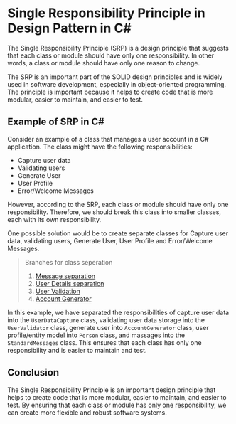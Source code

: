 # Single Responsibility Principle in Design Pattern in C#

The Single Responsibility Principle (SRP) is a design principle that suggests that each class or module should have only one responsibility. In other words, a class or module should have only one reason to change.

The SRP is an important part of the SOLID design principles and is widely used in software development, especially in object-oriented programming. The principle is important because it helps to create code that is more modular, easier to maintain, and easier to test.

## Example of SRP in C#

Consider an example of a class that manages a user account in a C# application. The class might have the following responsibilities:

-   Capture user data 
-   Validating users
-  Generate User
-  User Profile
-   Error/Welcome Messages

However, according to the SRP, each class or module should have only one responsibility. Therefore, we should break this class into smaller classes, each with its own responsibility.

One possible solution would be to create separate classes for Capture user data, validating users, Generate User, User Profile and Error/Welcome Messages.

> Branches for class seperation
>  1. [Message separation](https://github.com/Shalini-lodhi/SingleResponsibilityPrinciple/tree/1_StandardMessages_Class_Seperation/SRP) 
>  2. [User Details separation](https://github.com/Shalini-lodhi/SingleResponsibilityPrinciple/tree/2_UserDeatails_Class_Seperation/SRP)
>  3. [User Validation](https://github.com/Shalini-lodhi/SingleResponsibilityPrinciple/tree/3_UserValidation_Class_Seperation/SRP)
>  4. [Account Generator](https://github.com/Shalini-lodhi/SingleResponsibilityPrinciple/tree/4_AccountGenerator_Class_Seperation/SRP)



In this example, we have separated the responsibilities of capture user data into the `UserDataCapture` class, validating user data storage into the `UserValidator` class, generate user into `AccountGenerator` class, user profile/entity model into `Person` class, and massages into the `StandardMessages` class. This ensures that each class has only one responsibility and is easier to maintain and test.

## Conclusion

The Single Responsibility Principle is an important design principle that helps to create code that is more modular, easier to maintain, and easier to test. By ensuring that each class or module has only one responsibility, we can create more flexible and robust software systems.
